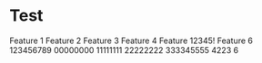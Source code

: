 Test
====

Feature 1
Feature 2
Feature 3
Feature 4
Feature 12345!
Feature 6
123456789
00000000
11111111
22222222
333345555
4223
6